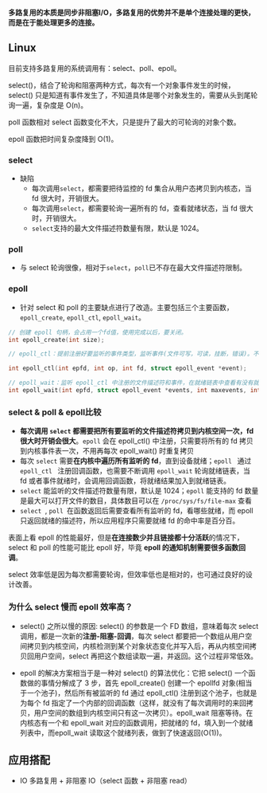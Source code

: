 **多路复用的本质是同步非阻塞I/O，多路复用的优势并不是单个连接处理的更快，而是在于能处理更多的连接。**



## Linux

目前支持多路复用的系统调用有：select、poll、epoll。

select()，结合了轮询和阻塞两种方式，每次有一个对象事件发生的时候，select() 只是知道有事件发生了，不知道具体是哪个对象发生的，需要从头到尾轮询一遍，复杂度是 O(n)。

poll 函数相对 select 函数变化不大，只是提升了最大的可轮询的对象个数。

epoll 函数把时间复杂度降到 O(1)。

### select

- 缺陷
  - 每次调用`select`，都需要把待监控的 fd 集合从用户态拷贝到内核态，当 fd 很大时，开销很大。
  - 每次调用`select`，都需要轮询一遍所有的 fd，查看就绪状态，当 fd 很大时，开销很大。
  - `select`支持的最大文件描述符数量有限，默认是 1024。

### poll

- 与 select 轮询很像，相对于`select`，`poll`已不存在最大文件描述符限制。

### epoll

- 针对 select 和 poll 的主要缺点进行了改造。主要包括三个主要函数，`epoll_create`, `epoll_ctl`, `epoll_wait`。

```c
// 创建 epoll 句柄，会占用一个fd值，使用完成以后，要关闭。
int epoll_create(int size);

// epoll_ctl：提前注册好要监听的事件类型，监听事件(文件可写，可读，挂断，错误)。不用每次都去轮询一遍注册的 fd，而只是通过 epoll_ctl 把所有 fd 拷贝进内核一次，并为每一个 fd 指定一个回调函数。

int epoll_ctl(int epfd, int op, int fd, struct epoll_event *event);

// epoll_wait：监听 epoll_ctl 中注册的文件描述符和事件，在就绪链表中查看有没有就绪的 fd，不用去遍历所有 fd。相当于直接去遍历结果集合，而且百分百命中，不用每次都去重新查找所有的 fd，用户索引文件的事件复杂度为O(1)。
int epoll_wait(int epfd, struct epoll_event *events, int maxevents, int timeout);
```

### select & poll & epoll比较

- **每次调用 `select` 都需要把所有要监听的文件描述符拷贝到内核空间一次，fd 很大时开销会很大**。`epoll` 会在 epoll_ctl() 中注册，只需要将所有的 fd 拷贝到内核事件表一次，不用再每次 epoll_wait() 时重复拷贝
- 每次 `select` 需要**在内核中遍历所有监听的 fd**，直到设备就绪；`epoll ` 通过 `epoll_ctl ` 注册回调函数，也需要不断调用 `epoll_wait` 轮询就绪链表，当 fd 或者事件就绪时，会调用回调函数，将就绪结果加入到就绪链表。
- `select` 能监听的文件描述符数量有限，默认是 1024；`epoll` 能支持的 fd 数量是最大可以打开文件的数目，具体数目可以在 `/proc/sys/fs/file-max` 查看
- `select `, `poll `在函数返回后需要查看所有监听的 fd，看哪些就绪，而 epoll 只返回就绪的描述符，所以应用程序只需要就绪 fd 的命中率是百分百。

表面上看 epoll 的性能最好，但是**在连接数少并且链接都十分活跃**的情况下，select 和 poll 的性能可能比 epoll 好，毕竟 **epoll 的通知机制需要很多函数回调**。

select 效率低是因为每次都需要轮询，但效率低也是相对的，也可通过良好的设计改善。

### 为什么 select 慢而 epoll 效率高？

- select() 之所以慢的原因: select() 的参数是一个 FD 数组，意味着每次 select 调用，都是一次新的**注册-阻塞-回调**，每次 select 都要把一个数组从用户空间拷贝到内核空间，内核检测到某个对象状态变化并写入后，再从内核空间拷贝回用户空间，select 再把这个数组读取一遍，并返回。这个过程非常低效。

- epoll 的解决方案相当于是一种对 select() 的算法优化：它把 select() 一个函数做的事情分解成了 3 步，首先 epoll_create() 创建一个 epollfd 对象(相当于一个池子)，然后所有被监听的 fd 通过 epoll_ctl() 注册到这个池子，也就是为每个 fd 指定了一个内部的回调函数（这样，就没有了每次调用时的来回拷贝，用户空间的数组到内核空间只有这一次拷贝）。epoll_wait 阻塞等待。在内核态有一个和 epoll_wait 对应的函数调用，把就绪的 fd，填入到一个就绪列表中，而epoll_wait 读取这个就绪列表，做到了快速返回(O(1))。



## 应用搭配

- IO 多路复用 + 非阻塞 IO（select 函数 + 非阻塞 read）